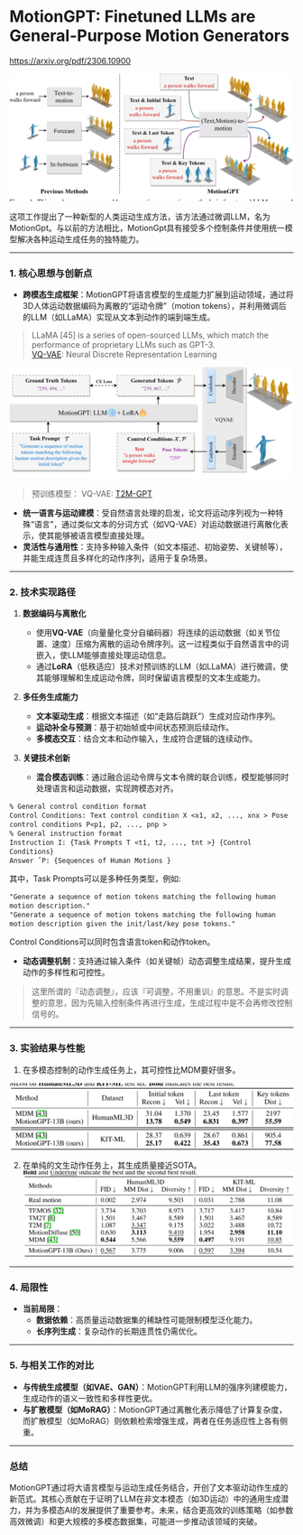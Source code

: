 # MotionGPT: Finetuned LLMs are General-Purpose Motion Generators

https://arxiv.org/pdf/2306.10900

![](./assets/f1807dd8df0122f061b36dde20f43727_1_Figure_1_-941187505.png)

这项工作提出了一种新型的人类运动生成方法，该方法通过微调LLM，名为MotionGpt。与以前的方法相比，MotionGpt具有接受多个控制条件并使用统一模型解决各种运动生成任务的独特能力。

---

### **1. 核心思想与创新点**
- **跨模态生成框架**：MotionGPT将语言模型的生成能力扩展到运动领域，通过将3D人体运动数据编码为离散的“运动令牌”（motion tokens），并利用微调后的LLM（如LLaMA）实现从文本到动作的端到端生成。

> LLaMA [45] is a series of open-sourced LLMs, which match the performance of proprietary LLMs such as GPT-3.   
> [VQ-VAE](./94.md): Neural Discrete Representation Learning

![](./assets/f1807dd8df0122f061b36dde20f43727_3_Figure_2_162902944.png)

> 预训练模型：
VQ-VAE: [T2M-GPT](./88.md)

- **统一语言与运动建模**：受自然语言处理的启发，论文将运动序列视为一种特殊“语言”，通过类似文本的分词方式（如VQ-VAE）对运动数据进行离散化表示，使其能够被语言模型直接处理。
- **灵活性与通用性**：支持多种输入条件（如文本描述、初始姿势、关键帧等），并能生成连贯且多样化的动作序列，适用于复杂场景。

---

### **2. 技术实现路径**
1. **数据编码与离散化**  
   - 使用**VQ-VAE**（向量量化变分自编码器）将连续的运动数据（如关节位置、速度）压缩为离散的运动令牌序列。这一过程类似于自然语言中的词嵌入，使LLM能够直接处理运动信息。
   - 通过**LoRA**（低秩适应）技术对预训练的LLM（如LLaMA）进行微调，使其能够理解和生成运动令牌，同时保留语言模型的文本生成能力。

2. **多任务生成能力**  
   - **文本驱动生成**：根据文本描述（如“走路后跳跃”）生成对应动作序列。
   - **运动补全与预测**：基于初始帧或中间状态预测后续动作。
   - **多模态交互**：结合文本和动作输入，生成符合逻辑的连续动作。

3. **关键技术创新**  
   - **混合模态训练**：通过融合运动令牌与文本令牌的联合训练，模型能够同时处理语言和运动数据，实现跨模态对齐。

```
% General control condition format 
Control Conditions: Text control condition X <x1, x2, ..., xnx > Pose control conditions P<p1, p2, ..., pnp > 
% General instruction format 
Instruction I: {Task Prompts T <t1, t2, ..., tnt >} {Control Conditions}
Answer ˆP: {Sequences of Human Motions }
```

其中，Task Prompts可以是多种任务类型，例如:   
```
"Generate a sequence of motion tokens matching the following human motion description."
"Generate a sequence of motion tokens matching the following human motion description given the init/last/key pose tokens."
```

Control Conditions可以同时包含语言token和动作token。  

   - **动态调整机制**：支持通过输入条件（如关键帧）动态调整生成结果，提升生成动作的多样性和可控性。

> 这里所谓的『动态调整』，应该『可调整，不用重训』的意思。不是实时调整的意思，因为先输入控制条件再进行生成，生成过程中是不会再修改控制信号的。

---

### **3. 实验结果与性能**

1. 在多模态控制的动作生成任务上，其可控性比MDM要好很多。  

![](./assets/f1807dd8df0122f061b36dde20f43727_5_Table_1_-599489276.png)

2. 在单纯的文生动作任务上，其生成质量接近SOTA。
![](./assets/f1807dd8df0122f061b36dde20f43727_5_Table_2_-941187505.png)

---

### **4. 局限性**
- **当前局限**：  
  - **数据依赖**：高质量运动数据集的稀缺性可能限制模型泛化能力。
  - **长序列生成**：复杂动作的长期连贯性仍需优化。

---

### **5. 与相关工作的对比**
- **与传统生成模型（如VAE、GAN）**：MotionGPT利用LLM的强序列建模能力，生成动作的语义一致性和多样性更优。
- **与扩散模型（如MoRAG）**：MotionGPT通过离散化表示降低了计算复杂度，而扩散模型（如MoRAG）则依赖检索增强生成，两者在任务适应性上各有侧重。

---

### **总结**
MotionGPT通过将大语言模型与运动生成任务结合，开创了文本驱动动作生成的新范式。其核心贡献在于证明了LLM在非文本模态（如3D运动）中的通用生成潜力，并为多模态AI的发展提供了重要参考。未来，结合更高效的训练策略（如参数高效微调）和更大规模的多模态数据集，可能进一步推动该领域的突破。